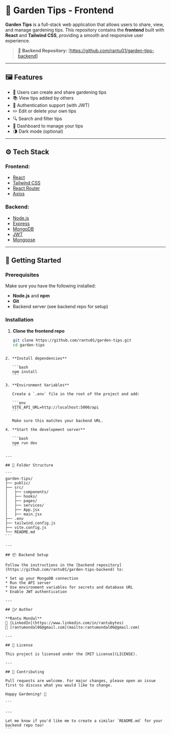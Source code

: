 
# 🌱 Garden Tips - Frontend

**Garden Tips** is a full-stack web application that allows users to share, view, and manage gardening tips. This repository contains the **frontend** built with **React** and **Tailwind CSS**, providing a smooth and responsive user experience.

> 🔗 **Backend Repository:** [https://github.com/rantu01/garden-tips-backend] 

---

## 🖼️ Features

- 📝 Users can create and share gardening tips
- 📚 View tips added by others
- 🔐 Authentication support (with JWT)
- ✏️ Edit or delete your own tips
- 🔍 Search and filter tips
- 🧑 Dashboard to manage your tips
- 🌗 Dark mode (optional)

---

## ⚙️ Tech Stack

### Frontend:
- [React](https://reactjs.org/)
- [Tailwind CSS](https://tailwindcss.com/)
- [React Router](https://reactrouter.com/)
- [Axios](https://axios-http.com/)

### Backend:
- [Node.js](https://nodejs.org/)
- [Express](https://expressjs.com/)
- [MongoDB](https://www.mongodb.com/)
- [JWT](https://jwt.io/)
- [Mongoose](https://mongoosejs.com/)

---

## 🚀 Getting Started

### Prerequisites

Make sure you have the following installed:

- **Node.js** and **npm**
- **Git**
- Backend server (see backend repo for setup)

### Installation

1. **Clone the frontend repo**
   ```bash
   git clone https://github.com/rantu01/garden-tips.git
   cd garden-tips
````

2. **Install dependencies**

   ```bash
   npm install
   ```

3. **Environment Variables**

   Create a `.env` file in the root of the project and add:

   ```env
   VITE_API_URL=http://localhost:5000/api
   ```

   Make sure this matches your backend URL.

4. **Start the development server**

   ```bash
   npm run dev
   ```

---

## 📁 Folder Structure

```
garden-tips/
├── public/
├── src/
│   ├── components/
│   ├── hooks/
│   ├── pages/
│   ├── services/
│   ├── App.jsx
│   ├── main.jsx
├── .env
├── tailwind.config.js
├── vite.config.js
└── README.md
```

---

## 📦 Backend Setup

Follow the instructions in the [backend repository](https://github.com/rantu01/garden-tips-backend) to:

* Set up your MongoDB connection
* Run the API server
* Use environment variables for secrets and database URL
* Enable JWT authentication

---

## 🙋‍♂️ Author

**Rantu Mondal**
🔗 [LinkedIn](https://www.linkedin.com/in/rantubytes)
📧 [rantumondal06@gmail.com](mailto:rantumondal06@gmail.com)

---

## 📄 License

This project is licensed under the [MIT License](LICENSE).

---

## 🌿 Contributing

Pull requests are welcome. For major changes, please open an issue first to discuss what you would like to change.

Happy Gardening! 🌼

```

---

Let me know if you'd like me to create a similar `README.md` for your backend repo too!
```
